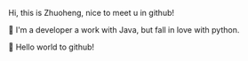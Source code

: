 Hi, this is Zhuoheng, nice to meet u in github!

🌱 I'm a developer a work with Java, but fall in love with python.  

🎈 Hello world to github!
